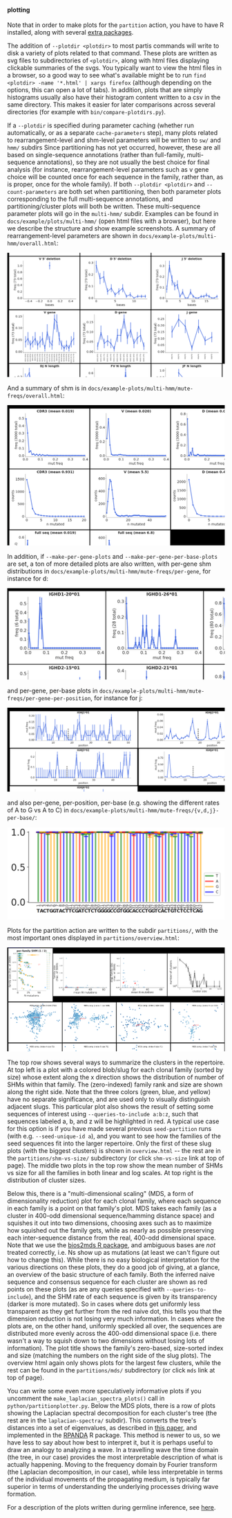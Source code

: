 #### plotting

Note that in order to make plots for the `partition` action, you have to have R installed, along with several [extra packages](install.md#plotting).

The addition of `--plotdir <plotdir>` to most partis commands will write to disk a variety of plots related to that command.
These plots are written as svg files to subdirectories of `<plotdir>`, along with html files displaying clickable summaries of the svgs.
You typically want to view the html files in a browser, so a good way to see what's available might be to run `find <plotdir> -name '*.html' | xargs firefox` (although depending on the options, this can open a lot of tabs).
In addition, plots that are simply histograms usually also have their histogram content written to a csv in the same directory.
This makes it easier for later comparisons across several directories (for example with `bin/compare-plotdirs.py`).

If a `--plotdir` is specified during parameter caching (whether run automatically, or as a separate `cache-parameters` step), many plots related to rearrangement-level and shm-level parameters will be written to `sw/` and `hmm/` subdirs
Since partitioning has not yet occurred, however, these are all based on single-sequence annotations (rather than full-family, multi-sequence annotations), so they are not usually the best choice for final analysis (for instance, rearrangement-level parameters such as v gene choice will be counted once for each sequence in the family, rather than, as is proper, once for the whole family).
If both `--plotdir <plotdir>` and `--count-parameters` are both set when partitioning, then both parameter plots corresponding to the full multi-sequence annotations, and partitioning/cluster plots will both be written.
These multi-sequence parameter plots will go in the `multi-hmm/` subdir.
Examples can be found in `docs/example/plots/multi-hmm/` (open html files with a browser), but here we describe the structure and show example screenshots.
A summary of rearrangement-level parameters are shown in `docs/example-plots/multi-hmm/overall.html`:

![rearrangement-overall](images/rearrangement-overall.png)

And a summary of shm is in `docs/example-plots/multi-hmm/mute-freqs/overall.html`:

![shm-overall](images/shm-overall.png)

In addition, if `--make-per-gene-plots` and `--make-per-gene-per-base-plots` are set, a ton of more detailed plots are also written, with per-gene shm distributions in `docs/example-plots/multi-hmm/mute-freqs/per-gene`, for instance for d:

![per-d-shm](images/per-d-shm.png)

and per-gene, per-base plots in `docs/example-plots/multi-hmm/mute-freqs/per-gene-per-position`, for instance for j:

![per-j-per-position-shm](images/per-j-per-position-shm.png)

and also per-gene, per-position, per-base (e.g. showing the different rates of A to G vs A to C) in `docs/example-plots/multi-hmm/mute-freqs/{v,d,j}-per-base/`:

![per-j-per-position-per-base-shm](images/per-j-per-position-per-base-shm.png)

Plots for the partition action are written to the subdir `partitions/`, with the most important ones displayed in `partitions/overview.html`:

![partitions-overview](images/partitions-overview.png)

The top row shows several ways to summarize the clusters in the repertoire.
At top left is a plot with a colored blob/slug for each clonal family (sorted by size) whose extent along the x direction shows the distribution of number of SHMs within that family.
The (zero-indexed) family rank and size are shown along the right side.
Note that the three colors (green, blue, and yellow) have no separate significance, and are used only to visually distinguish adjacent slugs.
This particular plot also shows the result of setting some sequences of interest using `--queries-to-include a:b:z`, such that sequences labeled a, b, and z will be highlighted in red.
A typical use case for this option is if you have made several previous `seed-partition` runs (with e.g. `--seed-unique-id a`), and you want to see how the families of the seed sequences fit into the larger repertoire.
Only the first of these slug plots (with the biggest clusters) is shown in `overview.html` -- the rest are in the `partitions/shm-vs-size/` subdirectory (or click `shm-vs-size` link at top of page).
The middle two plots in the top row show the mean number of SHMs vs size for all the families in both linear and log scales.
At top right is the distribution of cluster sizes.

Below this, there is a "multi-dimensional scaling" (MDS, a form of dimensionality reduction) plot for each clonal family, where each sequence in each family is a point on that family's plot.
MDS takes each family (as a cluster in 400-odd dimensional sequence/hamming distance space) and squishes it out into two dimensions, choosing axes such as to maximize how squished out the family gets, while as nearly as possible preserving each inter-sequence distance from the real, 400-odd dimensional space.
Note that we use the [bios2mds R package](https://cran.r-project.org/web/packages/bios2mds/bios2mds.pdf), and ambiguous bases are *not* treated correctly, i.e. Ns show up as mutations (at least we can't figure out how to change this).
While there is no easy biological interpretation for the various directions on these plots, they do a good job of giving, at a glance, an overview of the basic structure of each family.
Both the inferred naive sequence and consensus sequence for each cluster are shown as red points on these plots (as are any queries specified with `--queries-to-include`), and the SHM rate of each sequence is given by its transparency (darker is more mutated).
So in cases where dots get uniformly less transparent as they get further from the red naive dot, this tells you that the dimension reduction is not losing very much information.
In cases where the plots are, on the other hand, uniformly speckled all over, the sequences are distributed more evenly across the 400-odd dimensional space (i.e. there wasn't a way to squish down to two dimensions without losing lots of information).
The plot title shows the family's zero-based, size-sorted index and size (matching the numbers on the right side of the slug plots).
The overview html again only shows plots for the largest few clusters, while the rest can be found in the `partitions/mds/` subdirectory (or click `mds` link at top of page).

You can write some even more speculatively informative plots if you uncomment the `make_laplacian_spectra_plots()` call in `python/partitionplotter.py`.
Below the MDS plots, there is a row of plots showing the Laplacian spectral decomposition for each cluster's tree (the rest are in the `laplacian-spectra/` subdir).
This converts the tree's distances into a set of eigenvalues, as described in [this paper](https://www.ncbi.nlm.nih.gov/pubmed/26658901), and implemented in the [RPANDA](https://besjournals.onlinelibrary.wiley.com/doi/full/10.1111/2041-210X.12526) R package.
This method is newer to us, so we have less to say about how best to interpret it, but it is perhaps useful to draw an analogy to analyzing a wave.
In a travelling wave the time domain (the tree, in our case) provides the most interpretable description of what is actually happening.
Moving to the frequency domain by Fourier transform (the Laplacian decomposition, in our case), while less interpretable in terms of the individual movements of the propagating medium, is typically far superior in terms of understanding the underlying processes driving wave formation.

For a description of the plots written during germline inference, see [here](germline-inference.md).
